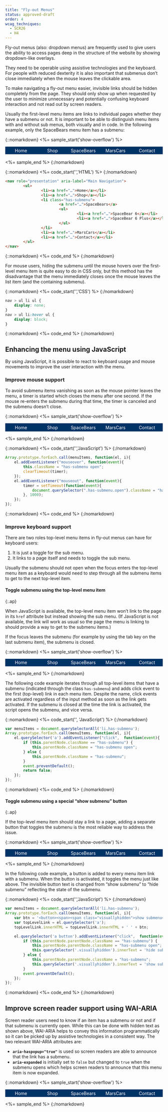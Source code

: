 ```yaml
---
title: "Fly-out Menus"
status: approved-draft
order: 4
wcag_techniques:
  - SCR26
  - H4
---
```


Fly-out menus (also: dropdown menus) are frequently used to give users the ability to access pages deep in the structure of the website by showing dropdown-like overlays.

They need to be operable using assistive technologies and the keyboard. For people with reduced dexterity it is also important that submenus don’t close immediately when the mouse leaves the clickable area.

To make navigating a fly-out menu easier, invisible links should be hidden completely from the page. They should only show up when requested by the user to minimize unnecessary and potentially confusing keyboard interaction and not read out by screen readers.

Usually the first-level menu items are links to individual pages whether they have a submenu or not. It is important to be able to distinguish menu items with and without sub menus, both visually and in code. In the following example, only the SpaceBears menu item has a submenu:

{::nomarkdown}
<%= sample_start('show-overflow') %>

<nav role="presentation" aria-label="Main Navigation" id="flyoutnav">
		<ul>
				<li><a href="#flyoutnav">Home</a></li>
				<li><a href="#flyoutnav">Shop</a></li>
				<li class="has-submenu">
						<a href="#flyoutnav">SpaceBears</a>
						<ul>
								<li><a href="#flyoutnav">SpaceBear 6</a></li>
								<li><a href="#flyoutnav">SpaceBear 6 Plus</a></li>
						</ul>
				</li>
				<li><a href="#flyoutnav">MarsCars</a></li>
				<li><a href="#flyoutnav">Contact</a></li>
		</ul>
</nav>

<style>
.show-overflow {
		overflow: visible !important;
}

.show-overflow .box-content {
		overflow: visible !important;
}
	#flyoutnav {
			display:table;
			width:100%;
	}
	#flyoutnav > ul {
			margin: 0;
			padding: 0;
			display: table-row;
			background-color: #036;
			color: #fff;
	}
	#flyoutnav > ul > li {
			display:table-cell;
			width: 20%;
			text-align: center;
			position:relative;
	}
	#flyoutnav a,
	#flyoutnav .current {
			display: block;
			padding: .25em;
			border-bottom: .25em solid #E8E8E8;
	}
	#flyoutnav a {
			color: #fff;
			text-decoration: none;
	}
	#flyoutnav a:hover,
	#flyoutnav a:focus {
			background-color: #fff;
			color: #036;
			border-color: #036;
			text-decoration: underline;
	}
	#flyoutnav .current {
			background-color: #bbb;
			color: #000;
			border-color: #444;
	}

	#flyoutnav > ul > li > ul {
		display: none;
		position:absolute;
		left:0;
		right:0;
		top:100%;
		padding:0;
		margin:0;
		background-color: #036;
	}

#flyoutnav > ul > li:hover > ul {
		display:block;
	}

	#flyoutnav > ul > li > ul a{
		border-bottom-width: 1px;
	}

	.has-submenu > a:after {
		margin-left: 5px;
		line-height: 14px;
		content: url(../../img/ex-dropdown-inactive.png);
	}
	.has-submenu:hover > a:hover:after,
	.has-submenu > a:focus:after {
		content: url(../../img/ex-dropdown-active.png);
	}
</style>

<%= sample_end %>
{:/nomarkdown}

{::nomarkdown}
<%= code_start('','HTML') %>
{:/nomarkdown}

~~~ html
<nav role="presentation" aria-label="Main Navigation">
		<ul>
				<li><a href="…">Home</a></li>
				<li><a href="…">Shop</a></li>
				<li class="has-submenu">
						<a href="…">SpaceBears</a>
						<ul>
								<li><a href="…">SpaceBear 6</a></li>
								<li><a href="…">SpaceBear 6 Plus</a></li>
						</ul>
				</li>
				<li><a href="…">MarsCars</a></li>
				<li><a href="…">Contact</a></li>
		</ul>
</nav>
~~~

{::nomarkdown}
<%= code_end %>
{:/nomarkdown}

For mouse users, hiding the submenu until the mouse hovers over the first-level menu item is quite easy to do in CSS only, but this method has the disadvantage that the menu immediately closes once the mouse leaves the list item (and the containing submenu).

{::nomarkdown}
<%= code_start('','CSS') %>
{:/nomarkdown}

~~~ css
nav > ul li ul {
	display: none;
}
nav > ul li:hover ul {
	display: block;
}
~~~

{::nomarkdown}
<%= code_end %>
{:/nomarkdown}

## Enhancing the menu using JavaScript

By using JavaScript, it is possible to react to keyboard usage and mouse movements to improve the user interaction with the menu.

### Improve mouse support

To avoid submenu items vanishing as soon as the mouse pointer leaves the menu, a timer is started which closes the menu after one second. If the mouse re-enters the submenu during that time, the timer is canceled and the submenu doesn’t close.

{::nomarkdown}
<%= sample_start('show-overflow') %>

<nav role="presentation" aria-label="Main Navigation" id="flyoutnavmousefixed">
		<ul>
				<li><a href="#flyoutnavmousefixed">Home</a></li>
				<li><a href="#flyoutnavmousefixed">Shop</a></li>
				<li class="has-submenu">
						<a href="#flyoutnavmousefixed">SpaceBears</a>
						<ul>
								<li><a href="#flyoutnavmousefixed">SpaceBear 6</a></li>
								<li><a href="#flyoutnavmousefixed">SpaceBear 6 Plus</a></li>
						</ul>
				</li>
				<li><a href="#flyoutnavmousefixed">MarsCars</a></li>
				<li><a href="#flyoutnavmousefixed">Contact</a></li>
		</ul>
</nav>

<style>
.show-overflow {
		overflow: visible !important;
}

.show-overflow .box-content {
		overflow: visible !important;
}
	#flyoutnavmousefixed {
			display:table;
			width:100%;
	}
	#flyoutnavmousefixed > ul {
			margin: 0;
			padding: 0;
			display: table-row;
			background-color: #036;
			color: #fff;
	}
	#flyoutnavmousefixed > ul > li {
			display:table-cell;
			width: 20%;
			text-align: center;
			position:relative;
	}
	#flyoutnavmousefixed a,
	#flyoutnavmousefixed .current {
			display: block;
			padding: .25em;
			border-color: #E8E8E8;
	}
	#flyoutnavmousefixed a {
			color: #fff;
			text-decoration: none;
			border: 1px solid #036;
	}
	#flyoutnavmousefixed a:hover,
	#flyoutnavmousefixed a:focus {
			background-color: #fff;
			color: #036;
			text-decoration: underline;
	}
	#flyoutnavmousefixed .current {
			background-color: #bbb;
			color: #000;
			border-color: #444;
	}

	#flyoutnavmousefixed > ul > li > ul {
		display: none;
		position:absolute;
		left:0;
		right:0;
		top:100%;
		padding:0;
		margin:0;
		background-color: #036;
	}

#flyoutnavmousefixed > ul > li.open > ul {
		display:block;
	}

	#flyoutnavmousefixed > ul > li > ul a{
		border-bottom-width: 1px;
	}
</style>

<script>
var menuItems1 = document.querySelectorAll('#flyoutnavmousefixed li.has-submenu');
var timer1;

Array.prototype.forEach.call(menuItems1, function(el, i){
		el.addEventListener("mouseover", function(event){
				this.className = "has-submenu open";
				clearTimeout(timer1);
		});
		el.addEventListener("mouseout", function(event){
				timer1 = setTimeout(function(event){
						document.querySelector("#flyoutnavmousefixed .has-submenu.open").className = "has-submenu";
				}, 1000);
		});
});
</script>

<%= sample_end %>
{:/nomarkdown}

{::nomarkdown}
<%= code_start('','JavaScript') %>
{:/nomarkdown}

~~~ js
Array.prototype.forEach.call(menuItems, function(el, i){
	el.addEventListener("mouseover", function(event){
		this.className = "has-submenu open";
		clearTimeout(timer);
	});
	el.addEventListener("mouseout", function(event){
		timer = setTimeout(function(event){
			document.querySelector(".has-submenu.open").className = "has-submenu";
		}, 1000);
	});
});
~~~

{::nomarkdown}
<%= code_end %>
{:/nomarkdown}

### Improve keyboard support

There are two roles top-level menu items in fly-out menus can have for keyboard users:

1. It is just a toggle for the sub menu.
2. It links to a page itself and needs to toggle the sub menu.

Usually the submenu should not open when the focus enters the top-level menu item as a keyboard would need to step through all the submenu items to get to the next top-level item.

#### Toggle submenu using the top-level menu item
{:.ap}

When JavaScript is available, the top-level menu item won’t link to the page in its `href` attribute but instead showing the sub menu. (If JavaScript is not available, the link will work as usual so the page the menu is linking to should provide a way to get to the submenu items.)

If the focus leaves the submenu (for example by using the tab key on the last submenu item), the submenu is closed.

{::nomarkdown}
<%= sample_start('show-overflow') %>

<nav role="presentation" aria-label="Main Navigation" id="flyoutnavkbfixed">
		<ul>
				<li><a href="#flyoutnavkbfixed">Home</a></li>
				<li><a href="#flyoutnavkbfixed">Shop</a></li>
				<li class="has-submenu">
						<a href="#flyoutnavkbfixed">SpaceBears</a>
						<ul>
								<li><a href="#flyoutnavkbfixed">SpaceBear 6</a></li>
								<li><a href="#flyoutnavkbfixed">SpaceBear 6 Plus</a></li>
						</ul>
				</li>
				<li><a href="#flyoutnavkbfixed">MarsCars</a></li>
				<li><a href="#flyoutnavkbfixed">Contact</a></li>
		</ul>
</nav>

<style>
.show-overflow {
		overflow: visible !important;
}

.show-overflow .box-content {
		overflow: visible !important;
}
	#flyoutnavkbfixed {
			display:table;
			width:100%;
	}
	#flyoutnavkbfixed > ul {
			margin: 0;
			padding: 0;
			display: table-row;
			background-color: #036;
			color: #fff;
	}
	#flyoutnavkbfixed > ul > li {
			display:table-cell;
			width: 20%;
			text-align: center;
			position:relative;
	}
	#flyoutnavkbfixed a,
	#flyoutnavkbfixed .current {
			display: block;
			padding: .25em;
			border-color: #E8E8E8;
	}
	#flyoutnavkbfixed a {
			color: #fff;
			text-decoration: none;
	}
	#flyoutnavkbfixed a:hover,
		#flyoutnavkbfixed a:focus {
			background-color: #fff;
			color: #036;
			border: 1px solid #036;
			text-decoration: underline;
	}
	#flyoutnavkbfixed .current {
			background-color: #bbb;
			color: #000;
			border-color: #444;
	}

	#flyoutnavkbfixed > ul > li > ul {
		display: none;
		position:absolute;
		left:0;
		right:0;
		top:100%;
		padding:0;
		margin:0;
		background-color: #036;
	}

#flyoutnavkbfixed > ul > li.open > ul {
		display:block;
	}

	#flyoutnavkbfixed > ul > li > ul a{
		border-bottom-width: 1px;
	}
</style>

<script>
/* focusin/out event polyfill (firefox) */
!function(){
	var w = window,
	d = w.document;

	if( w.onfocusin === undefined ){
		d.addEventListener('focus' ,addPolyfill ,true);
		d.addEventListener('blur' ,addPolyfill ,true);
		d.addEventListener('focusin' ,removePolyfill ,true);
		d.addEventListener('focusout' ,removePolyfill ,true);
	}
	function addPolyfill(e){
		var type = e.type === 'focus' ? 'focusin' : 'focusout';
		var event = new CustomEvent(type, { bubbles:true, cancelable:false });
		event.c1Generated = true;
		e.target.dispatchEvent( event );
	}
	function removePolyfill(e){
if(!e.c1Generated){ // focus after focusin, so chrome will the first time trigger tow times focusin
	d.removeEventListener('focus' ,addPolyfill ,true);
	d.removeEventListener('blur' ,addPolyfill ,true);
	d.removeEventListener('focusin' ,removePolyfill ,true);
	d.removeEventListener('focusout' ,removePolyfill ,true);
}
setTimeout(function(){
	d.removeEventListener('focusin' ,removePolyfill ,true);
	d.removeEventListener('focusout' ,removePolyfill ,true);
});
}
}();

function hasClass(el, className) {
	if (el.classList) {
		return el.classList.contains(className);
	} else {
		return new RegExp('(^| )' + className + '( |$)', 'gi').test(el.className);
	}
}

var menuItems1 = document.querySelectorAll('#flyoutnavkbfixed li.has-submenu');
var timer1, timer2;

Array.prototype.forEach.call(menuItems1, function(el, i){
		el.addEventListener("mouseover", function(event){
				this.className = "has-submenu open";
				clearTimeout(timer1);
		});
		el.addEventListener("mouseout", function(event){
				timer1 = setTimeout(function(event){
						document.querySelector("#flyoutnavkbfixed .has-submenu.open").className = "has-submenu";
				}, 1000);
		});
		el.querySelector('a').addEventListener("click",  function(event){
			if (this.parentNode.className == "has-submenu") {
				this.parentNode.className = "has-submenu open";
			} else {
				this.parentNode.className = "has-submenu";
			}
			event.preventDefault();
		});
		var links = el.querySelectorAll('a');
		Array.prototype.forEach.call(links, function(el, i){
			el.addEventListener("focus", function() {
				if (timer2) {
					clearTimeout(timer2);
					timer2 = null;
				}
			});
			el.addEventListener("blur", function(event) {
				timer2 = setTimeout(function () {
					var opennav = document.querySelector("#flyoutnavkbfixed .has-submenu.open")
					if (opennav) {
						opennav.className = "has-submenu";
					}
				}, 10);
			});
		});
});
</script>

<%= sample_end %>
{:/nomarkdown}

The following code example iterates through all top-level items that have a submenu (indicated through the class `has-submenu`) and adds click event to the first (top-level) link in each menu item. Despite the name, click events are activated regardless of the input method as soon as the link gets activated. If the submenu is closed at the time the link is activated, the script opens the submenu, and vice versa.

{::nomarkdown}
<%= code_start('', 'JavaScript') %>
{:/nomarkdown}

~~~js
var menuItems = document.querySelectorAll('li.has-submenu');
Array.prototype.forEach.call(menuItems, function(el, i){
	el.querySelector('a').addEventListener("click",  function(event){
		if (this.parentNode.className == "has-submenu") {
			this.parentNode.className = "has-submenu open";
		} else {
			this.parentNode.className = "has-submenu";
		}
		event.preventDefault();
		return false;
	});
});
~~~

{::nomarkdown}
<%= code_end %>
{:/nomarkdown}

#### Toggle submenu using a special “show submenu” button
{:.ap}

If the top-level menu item should stay a link to a page, adding a separate button that toggles the submenu is the most reliable way to address the issue.

{::nomarkdown}
<%= sample_start('show-overflow') %>

<nav role="presentation" aria-label="Main Navigation" id="flyoutnavkbbtn">
	<ul>
		<li><a href="#flyoutnavkbbtn">Home</a></li>
		<li><a href="#flyoutnavkbbtn">Shop</a></li>
		<li class="has-submenu">
			<a href="#flyoutnavkbbtn">SpaceBears</a>
			<ul>
				<li><a href="#flyoutnavkbbtn">SpaceBear 6</a></li>
				<li><a href="#flyoutnavkbbtn">SpaceBear 6 Plus</a></li>
			</ul>
		</li>
		<li><a href="#flyoutnavkbbtn">MarsCars</a></li>
		<li><a href="#flyoutnavkbbtn">Contact</a></li>
	</ul>
</nav>

<style>
.show-overflow {
		overflow: visible !important;
}

.show-overflow .box-content {
		overflow: visible !important;
}
	#flyoutnavkbbtn {
			display:table;
			width:100%;
	}
	#flyoutnavkbbtn > ul {
			margin: 0;
			padding: 0;
			display: table-row;
			background-color: #036;
			color: #fff;
	}
	#flyoutnavkbbtn > ul > li {
			display:table-cell;
			width: 20%;
			text-align: center;
			position:relative;
	}
	#flyoutnavkbbtn a,
	#flyoutnavkbbtn .current {
			display: block;
			padding: .25em;
			border-color: #E8E8E8;
	}
	#flyoutnavkbbtn a {
			color: #fff;
			text-decoration: none;
	}
	#flyoutnavkbbtn a:hover,
		#flyoutnavkbbtn a:focus {
			background-color: #fff;
			color: #036;
			border: 1px solid #036;
			text-decoration: underline;
	}
	#flyoutnavkbbtn .current {
			background-color: #bbb;
			color: #000;
			border-color: #444;
	}

	#flyoutnavkbbtn > ul > li > ul {
		display: none;
		position:absolute;
		left:0;
		right:0;
		top:100%;
		padding:0;
		margin:0;
		background-color: #036;
	}

#flyoutnavkbbtn > ul > li.open > ul {
		display:block;
	}

	#flyoutnavkbbtn > ul > li > ul a{
		border-bottom-width: 1px;
	}


	#flyoutnavkbbtn .has-submenu > a:after {
		margin-left: 5px;
		line-height: 14px;
		content: '';
	}
	#flyoutnavkbbtn .has-submenu:hover > a:hover:after,
	#flyoutnavkbbtn .has-submenu > a:focus:after {
		content: '';
	}

	#flyoutnavkbbtn .has-submenu button {
		background-color: transparent;
		border: none;
		padding:0;
		line-height: 1;
		padding: 3px;
	}

	 #flyoutnavkbbtn .has-submenu button > span {
		display:inline-block;
		width: .8em;
		height: .8em;
		background: url(../../img/ex-dropdown-inactive.png) center no-repeat;
	}

	#flyoutnavkbbtn .has-submenu button:hover > span,
	#flyoutnavkbbtn .has-submenu button:focus > span {
		background: url(../../img/ex-dropdown-active.png) #fff;
	}

	#flyoutnavkbbtn .has-submenu:hover  button,
	#flyoutnavkbbtn .has-submenu a:focus button {
		background-color: #036;
	}
	#flyoutnavkbbtn .has-submenu button:focus {
		background: #FFF;
	}
</style>

<script>
/* focusin/out event polyfill (firefox) */
!function(){
	var w = window,
	d = w.document;

	if( w.onfocusin === undefined ){
		d.addEventListener('focus' ,addPolyfill ,true);
		d.addEventListener('blur' ,addPolyfill ,true);
		d.addEventListener('focusin' ,removePolyfill ,true);
		d.addEventListener('focusout' ,removePolyfill ,true);
	}
	function addPolyfill(e){
		var type = e.type === 'focus' ? 'focusin' : 'focusout';
		var event = new CustomEvent(type, { bubbles:true, cancelable:false });
		event.c1Generated = true;
		e.target.dispatchEvent( event );
	}
	function removePolyfill(e){
if(!e.c1Generated){ // focus after focusin, so chrome will the first time trigger tow times focusin
	d.removeEventListener('focus' ,addPolyfill ,true);
	d.removeEventListener('blur' ,addPolyfill ,true);
	d.removeEventListener('focusin' ,removePolyfill ,true);
	d.removeEventListener('focusout' ,removePolyfill ,true);
}
setTimeout(function(){
	d.removeEventListener('focusin' ,removePolyfill ,true);
	d.removeEventListener('focusout' ,removePolyfill ,true);
});
}
}();

function hasClass(el, className) {
	if (el.classList) {
		return el.classList.contains(className);
	} else {
		return new RegExp('(^| )' + className + '( |$)', 'gi').test(el.className);
	}
}

var menuItems1 = document.querySelectorAll('#flyoutnavkbbtn li.has-submenu');
var timer1, timer2;

var parseHTML = function(str) {
	var tmp = document.implementation.createHTMLDocument();
	tmp.body.innerHTML = str;
	return tmp.body.children;
};

Array.prototype.forEach.call(menuItems1, function(el, i){
		var btn = '<button><span><span class="visuallyhidden">show submenu</span></span></button>';
		var activatingA = el.querySelector('a')
		activatingA.innerHTML = activatingA.innerHTML + ' ' + btn;
		el.addEventListener("mouseover", function(event){
				this.className = "has-submenu open";
				clearTimeout(timer1);
		});
		el.addEventListener("mouseout", function(event){
				timer1 = setTimeout(function(event){
						document.querySelector("#flyoutnavkbbtn .has-submenu.open").className = "has-submenu";
				}, 1000);
		});
		el.querySelector('a button').addEventListener("click",  function(event){
			if (this.parentNode.parentNode.className == "has-submenu") {
				this.parentNode.parentNode.className = "has-submenu open";
			} else {
				this.parentNode.parentNode.className = "has-submenu";
			}
			event.preventDefault();
		});
		var links = el.querySelectorAll('a');
		Array.prototype.forEach.call(links, function(el, i){
			el.addEventListener("focus", function() {
				if (timer2) {
					clearTimeout(timer2);
					timer2 = null;
				}
			});
			el.addEventListener("blur", function(event) {
				timer2 = setTimeout(function () {
					var opennav = document.querySelector("#flyoutnavkbbtn .has-submenu.open")
					if (opennav) {
						opennav.className = "has-submenu";
					}
				}, 10);
			});
		});
});
</script>

<%= sample_end %>
{:/nomarkdown}

In the following code example, a button is added to every menu item link with a submenu. When the button is activated, it toggles the menu just like above. The invisible button text is changed from “show submenu” to “hide submenu” reflecting the state of the submenu.

{::nomarkdown}
<%= code_start('','JavaScript') %>
{:/nomarkdown}

~~~js
var menuItems = document.querySelectorAll('li.has-submenu');
Array.prototype.forEach.call(menuItems, function(el, i){
	var btn = '<button><span><span class="visuallyhidden">show submenu</span></span></button>';
	var topLevelLink = el.querySelector('a');
	topLevelLink.innerHTML = topLevelLink.innerHTML + ' ' + btn;

	el.querySelector('a button').addEventListener("click",  function(event){
		if (this.parentNode.parentNode.className == "has-submenu") {
			this.parentNode.parentNode.className = "has-submenu open";
			this.querySelector('.visuallyhidden').innerText = 'hide submenu';
		} else {
			this.parentNode.parentNode.className = "has-submenu";
			this.querySelector('.visuallyhidden').innerText = 'show submenu';
		}
		event.preventDefault();
	});
});
~~~

{::nomarkdown}
<%= code_end %>
{:/nomarkdown}


## Improve screen reader support using WAI-ARIA

Screen reader users need to know if an item has a submenu or not and if that submenu is currently open. While this can be done with hidden text as shown above, WAI-ARIA helps to convey this information programmatically so it can be picked up by assistive technologies in a consistent way. The two relevant WAI-ARIA attributes are:

* **`aria-haspopup="true"`** is used so screen readers are able to announce that the link has a submenu.
* **`aria-expanded`** is initially set to `false` but changed to `true` when the submenu opens which helps screen readers to announce that this menu item is now expanded.

{::nomarkdown}
<%= sample_start('show-overflow') %>

<nav role="presentation" aria-label="Main Navigation" id="flyoutaria">
		<ul>
				<li><a href="#flyoutaria">Home</a></li>
				<li><a href="#flyoutaria">Shop</a></li>
				<li class="has-submenu">
						<a href="#" aria-haspopup="true" aria-expanded="false">SpaceBears</a>
						<ul>
								<li><a href="#flyoutaria">SpaceBear 6</a></li>
								<li><a href="#flyoutaria">SpaceBear 6 Plus</a></li>
						</ul>
				</li>
				<li><a href="#flyoutaria">MarsCars</a></li>
				<li><a href="#flyoutaria">Contact</a></li>
		</ul>
</nav>

<style>
.show-overflow {
		overflow: visible !important;
}

.show-overflow .box-content {
		overflow: visible !important;
}
	#flyoutaria {
			display:table;
			width:100%;
	}
	#flyoutaria > ul {
			margin: 0;
			padding: 0;
			display: table-row;
			background-color: #036;
			color: #fff;
	}
	#flyoutaria > ul > li {
			display:table-cell;
			width: 20%;
			text-align: center;
			position:relative;
	}
	#flyoutaria a,
	#flyoutaria .current {
			display: block;
			padding: .25em;
			border-color: #E8E8E8;
	}
	#flyoutaria a {
			color: #fff;
			text-decoration: none;
	}
	#flyoutaria a:hover,
		#flyoutaria a:focus {
			background-color: #fff;
			color: #036;
			border: 1px solid #036;
			text-decoration: underline;
	}
	#flyoutaria .current {
			background-color: #bbb;
			color: #000;
			border-color: #444;
	}

	#flyoutaria > ul > li > ul {
		display: none;
		position:absolute;
		left:0;
		right:0;
		top:100%;
		padding:0;
		margin:0;
		background-color: #036;
	}

#flyoutaria > ul > li.open > ul {
		display:block;
	}

	#flyoutaria > ul > li > ul a{
		border-bottom-width: 1px;
	}
</style>

<script>
/* focusin/out event polyfill (firefox) */
!function(){
	var w = window,
	d = w.document;

	if( w.onfocusin === undefined ){
		d.addEventListener('focus' ,addPolyfill ,true);
		d.addEventListener('blur' ,addPolyfill ,true);
		d.addEventListener('focusin' ,removePolyfill ,true);
		d.addEventListener('focusout' ,removePolyfill ,true);
	}
	function addPolyfill(e){
		var type = e.type === 'focus' ? 'focusin' : 'focusout';
		var event = new CustomEvent(type, { bubbles:true, cancelable:false });
		event.c1Generated = true;
		e.target.dispatchEvent( event );
	}
	function removePolyfill(e){
if(!e.c1Generated){ // focus after focusin, so chrome will the first time trigger tow times focusin
	d.removeEventListener('focus' ,addPolyfill ,true);
	d.removeEventListener('blur' ,addPolyfill ,true);
	d.removeEventListener('focusin' ,removePolyfill ,true);
	d.removeEventListener('focusout' ,removePolyfill ,true);
}
setTimeout(function(){
	d.removeEventListener('focusin' ,removePolyfill ,true);
	d.removeEventListener('focusout' ,removePolyfill ,true);
});
}
}();

function hasClass(el, className) {
	if (el.classList) {
		return el.classList.contains(className);
	} else {
		return new RegExp('(^| )' + className + '( |$)', 'gi').test(el.className);
	}
}

var menuItems1 = document.querySelectorAll('#flyoutaria li.has-submenu');
var timer1, timer2;

Array.prototype.forEach.call(menuItems1, function(el, i){
		el.addEventListener("mouseover", function(event){
				this.className = "has-submenu open";
				this.setAttribute('aria-expanded', "true");
				clearTimeout(timer1);
		});
		el.addEventListener("mouseout", function(event){
				timer1 = setTimeout(function(event){
						var opennav = document.querySelector("#flyoutaria .has-submenu.open");
						if (opennav) {
							opennav.className = "has-submenu";
							opennav.querySelector("[aria-expanded]").setAttribute('aria-expanded', "false");
						}
				}, 1000);
		});
		el.querySelector('a').addEventListener("click",  function(event){
			if (this.parentNode.className == "has-submenu") {
				this.parentNode.className = "has-submenu open";
				this.setAttribute('aria-expanded', "true");
			} else {
				this.parentNode.className = "has-submenu";
				this.setAttribute('aria-expanded', "false");
			}
			event.preventDefault();
			return false;
		});
		var links = el.querySelectorAll('a');
		Array.prototype.forEach.call(links, function(el, i){
			el.addEventListener("focus", function() {
				if (timer2) {
					clearTimeout(timer2);
					timer2 = null;
				}
			});
			el.addEventListener("blur", function(event) {
				timer2 = setTimeout(function () {
					var opennav = document.querySelector("#flyoutaria .has-submenu.open")
					if (opennav) {
						opennav.className = "has-submenu";
						opennav.querySelector("[aria-expanded]").setAttribute('aria-expanded', "false");
					}
				}, 10);
			});
		});
});
</script>

<%= sample_end %>
{:/nomarkdown}
